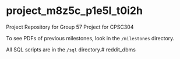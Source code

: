 # project_m8z5c_p1e5l_t0i2h

Project Repository for Group 57
Project for CPSC304

To see PDFs of previous milestones, look in the `/milestones` directory.

All SQL scripts are in the `/sql` directory.# reddit_dbms
